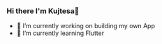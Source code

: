 ### Hi there I'm Kujtesa👋


- 🔭 I’m currently working on building my own App
- 🌱 I’m currently learning Flutter


